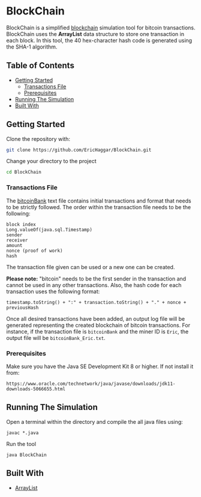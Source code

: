 # BlockChain

BlockChain is a simplified [blockchain](https://en.wikipedia.org/wiki/Blockchain) simulation tool for bitcoin transactions.  BlockChain uses the **ArrayList** data structure to store one transaction in each block. In this tool, the 40 hex-character hash code is generated using the SHA-1 algorithm.


## Table of Contents


- [Getting Started](#getting-started)
  * [Transactions File](#transactions-file)
  * [Prerequisites](#prerequisites)
- [Running The Simulation](#running-the-simulation)
- [Built With](#built-with)


## Getting Started 

Clone the repository with:

```bash
git clone https://github.com/EricHaggar/BlockChain.git
```

Change your directory to the project

```bash
cd BlockChain
```

### Transactions File

The [bitcoinBank](https://github.com/EricHaggar/Blockchain/blob/master/bitcoinBank.txt) text file contains initial transactions and format that needs to be strictly followed. The order within the transaction file needs to be the following:

```
block index
Long.valueOf(java.sql.Timestamp)
sender
receiver
amount
nonce (proof of work)
hash
```

The transaction file given can be used or a new one can be created.

**Please note:** "bitcoin" needs to be the first sender in the transaction and cannot be used in any other transactions. Also, the hash code for each transaction uses the following format:

```
timestamp.toString() + ":" + transaction.toString() + "." + nonce + previousHash
```

Once all desired transactions have been added, an output log file will be generated representing the created blockchain of bitcoin transactions.  For instance, if the transaction file is `bitcoinBank` and the miner ID is `Eric`, the output file will be `bitcoinBank_Eric.txt`.

### Prerequisites

Make sure you have the Java SE Development Kit 8 or higher. If not install it from:

    https://www.oracle.com/technetwork/java/javase/downloads/jdk11-downloads-5066655.html


## Running The Simulation

Open a terminal within the directory and compile the all java files using:

```
javac *.java
```
Run the tool 

```
java BlockChain
```

## Built With

* [ArrayList](https://docs.oracle.com/javase/8/docs/api/java/util/ArrayList.html)



